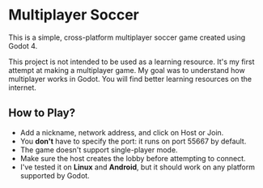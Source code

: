 # Multiplayer Soccer
This is a simple, cross-platform multiplayer soccer game created using Godot 4.

This project is not intended to be used as a learning resource. 
It's my first attempt at making a multiplayer game. 
My goal was to understand how multiplayer works in Godot. 
You will find better learning resources on the internet.

## How to Play?
- Add a nickname, network address, and click on Host or Join.
- You **don't** have to specify the port: it runs on port 55667 by default.
- The game doesn't support single-player mode.
- Make sure the host creates the lobby before attempting to connect.
- I've tested it on **Linux** and **Android**, but it should work on any platform supported by Godot.
